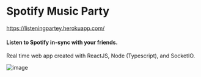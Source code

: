 # Spotify Music Party

https://listeningpartey.herokuapp.com/

#### Listen to Spotify in-sync with your friends. 
Real time web app created with ReactJS, Node (Typescript), and SocketIO.

![image](https://maxs.space/img/spotify-music-party.gif)





